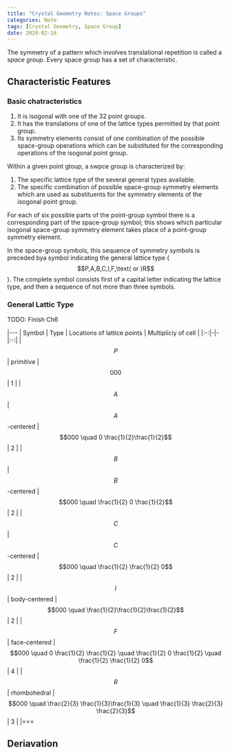 ```yaml
---
title: "Crystal Geometry Notes: Space Groups"
categories: Note
tags: [Crystal Geometry, Space Group]
date: 2020-02-16
---
```


The symmetry of a pattern which involves translational repetition is called a *space group*. Every space group has a set of characteristic.

<!--more-->

## Characteristic Features

### Basic chatracteristics

1. It is isogonal with one of the 32 point groups. 
2. It has the translations of one of the lattice types permitted by that point group.
3. Its symmetry elements consist of one combination of the possible space-group operations which can be substituted for the corresponding operations of the isogonal point group.

Within a given point gtoup, a swpce group is characterized by:

1. The specific lattice type of the several general types available.
2. The specific combination of possible space-group symmetry elements which are used as substituents for the symmetry elements of the isogonal point group.

For each of six possible parts of the point-group symbol there is a corresponding part of the space-group symbol; this shows which particular isogonal space-group symmetry element takes place of a point-group symmetry element.

In the space-group symbols, this sequence of symmetry symbols is preceded bya symbol indicating the general lattice type ($$P,A,B,C,I,F,\text( or )R$$). The complete symbol consists first of a capital letter indicating the lattice type, and then a sequence of not more than three symbols.

### General Lattic Type
TODO: Finish Ch6

|---
| Symbol  | Type  |  Locations of lattice points  |  Multipliciy of cell | 
|:-:|-|-|:-:| 
|  $$P$$ | primitive |  $$000$$  |  1  | 
|  $$A$$ | $$A$$-centered | $$000 \quad 0 \frac{1}{2}\frac{1}{2}$$ | 2 | 
| $$B$$ | $$B$$-centered | $$000 \quad \frac{1}{2} 0 \frac{1}{2}$$ | 2 | 
| $$C$$ | $$C$$-centered | $$000 \quad \frac{1}{2} \frac{1}{2} 0$$ | 2 | 
| $$I$$ | body-centered | $$000 \quad \frac{1}{2}\frac{1}{2}\frac{1}{2}$$ | 2 | 
| $$F$$ | face-centered | $$000 \quad 0 \frac{1}{2} \frac{1}{2} \quad \frac{1}{2} 0 \frac{1}{2} \quad \frac{1}{2} \frac{1}{2} 0$$ | 4 | 
| $$R$$ | rhombohedral | $$000 \quad \frac{2}{3} \frac{1}{3}\frac{1}{3} \quad \frac{1}{3} \frac{2}{3} \frac{2}{3}$$ | 3 | 
|===

## Deriavation

